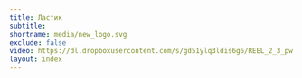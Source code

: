 ```yaml
---
title: Ластик
subtitle:
shortname: media/new_logo.svg
exclude: false
video: https://dl.dropboxusercontent.com/s/gd51ylq3ldis6g6/REEL_2_3_pw.mp4
layout: index
---
```


